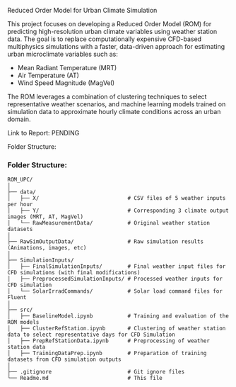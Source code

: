 Reduced Order Model for Urban Climate Simulation

This project focuses on developing a Reduced Order Model (ROM) for predicting high-resolution urban climate variables using weather station data. The goal is to replace computationally expensive CFD-based multiphysics simulations with a faster, data-driven approach for estimating urban microclimate variables such as:
- Mean Radiant Temperature (MRT)
- Air Temperature (AT)
- Wind Speed Magnitude (MagVel)

The ROM leverages a combination of clustering techniques to select representative weather scenarios, and machine learning models trained on simulation data to approximate hourly climate conditions across an urban domain.

Link to Report: PENDING


Folder Structure: 
### Folder Structure:

```text
ROM_UPC/
│
├── data/
│   ├── X/                            # CSV files of 5 weather inputs per hour
│   ├── Y/                            # Corresponding 3 climate output images (MRT, AT, MagVel)
│   └── RawMeasurementData/           # Original weather station datasets
│
├── RawSimOutputData/                 # Raw simulation results (Animations, images, etc)
│
├── SimulationInputs/
│   ├── FinalSimulationInputs/        # Final weather input files for CFD simulations (with final modifications)
│   ├── PreprocessedSimulationInputs/ # Processed weather inputs for CFD simulation
│   └── SolarIrradCommands/           # Solar load command files for Fluent
│
├── src/
│   ├── BaselineModel.ipynb           # Training and evaluation of the ROM models
│   ├── ClusterRefStation.ipynb       # Clustering of weather station data to select representative days for CFD Simulation
│   ├── PrepRefStationData.ipynb      # Preprocessing of weather station data
│   ├── TrainingDataPrep.ipynb        # Preparation of training datasets from CFD simulation outputs
│
├── .gitignore                        # Git ignore files
└── Readme.md                         # This file

